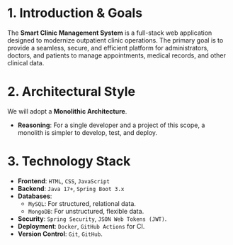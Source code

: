 # 1. Introduction & Goals

The **Smart Clinic Management System** is a full-stack web application designed to modernize outpatient clinic operations. The primary goal is to provide a seamless, secure, and efficient platform for administrators, doctors, and patients to manage appointments, medical records, and other clinical data.

# 2. Architectural Style

We will adopt a **Monolithic Architecture**.

* **Reasoning**: For a single developer and a project of this scope, a monolith is simpler to develop, test, and deploy.

# 3. Technology Stack

* **Frontend**: `HTML`, `CSS`, `JavaScript`
* **Backend**: `Java 17+`, `Spring Boot 3.x`
* **Databases**:
    * `MySQL`: For structured, relational data.
    * `MongoDB`: For unstructured, flexible data.
* **Security**: `Spring Security`, `JSON Web Tokens (JWT)`.
* **Deployment**: `Docker`, `GitHub Actions` for CI.
* **Version Control**: `Git`, `GitHub`.